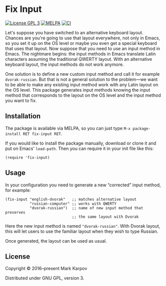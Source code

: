 # Fix Input

[![License GPL 3](https://img.shields.io/badge/license-GPL_3-green.svg)](http://www.gnu.org/licenses/gpl-3.0.txt)
[![MELPA](https://melpa.org/packages/fix-input-badge.svg)](https://melpa.org/#/fix-input)
[![CI](https://github.com/mrkkrp/fix-input/actions/workflows/ci.yaml/badge.svg)](https://github.com/mrkkrp/fix-input/actions/workflows/ci.yaml)

Let's suppose you have switched to an alternative keyboard layout. Chances
are you're going to use that layout everywhere, not only in Emacs, so you
set it up on the OS level or maybe you even get a special keyboard that uses
that layout. Now suppose that you need to use an input method in Emacs. The
nightmare begins: the input methods in Emacs translate Latin characters
assuming the traditional QWERTY layout. With an alternative keyboard layout,
the input methods do not work anymore.

One solution is to define a new custom input method and call it for example
`dvorak-russian`. But that is not a general solution to the problem—we want
to be able to make any existing input method work with any Latin layout on
the OS level. This package generates input methods knowing the input method
that corresponds to the layout on the OS level and the input method you want
to fix.

## Installation

The package is available via MELPA, so you can just type `M-x
package-install RET fix-input RET`.

If you would like to install the package manually, download or clone it and
put on Emacs' `load-path`. Then you can require it in your init file like
this:

```emacs-lisp
(require 'fix-input)
```

## Usage

In your configuration you need to generate a new “corrected” input method,
for example:

```emacs-lisp
(fix-input "english-dvorak"   ;; matches alternative layout
           "russian-computer" ;; works with QWERTY
           "dvorak-russian")  ;; name of new input method that preserves
                              ;; the same layout with Dvorak
```

Here the new input method is named `"dvorak-russian"`. With Dvorak layout,
this will let users to use the familiar layout when they wish to type
Russian.

Once generated, the layout can be used as usual.

## License

Copyright © 2016–present Mark Karpov

Distributed under GNU GPL, version 3.
